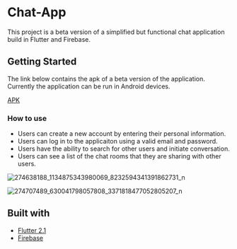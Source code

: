 # Chat-App

This project is a beta version of a simplified but functional chat application build in Flutter and Firebase.

## Getting Started

The link below contains the apk of a beta version of the application. Currently the application can be run in Android devices.

[APK](https://drive.google.com/file/d/1EOhmbHUpnJJJy2ECxij-SEXvRT_ceCpS/view?usp=sharing)

### How to use

- Users can create a new account by entering their personal information.
- Users can log in to the applicaiton using a valid email and password.
- Users have the ability to search for other users and initiate conversation.
- Users can see a list of the chat rooms that they are sharing with other users.


![274638188_1134875343980069_8232594341391862731_n](https://user-images.githubusercontent.com/99279342/156267048-ed7236e4-6453-425b-83c7-3f24c5971144.jpg)

![274707489_630041798057808_3371818477052805207_n](https://user-images.githubusercontent.com/99279342/156267062-98b1cee0-8372-49e8-9c8d-d57c54b0cccc.jpg)





## Built with

* [Flutter 2.1](https://flutter.dev/?gclid=CjwKCAiA6Y2QBhAtEiwAGHybPcVyifrnxlpAIyg2l9Oaow79u_W2-IJoxEPYWu8zdTVh0qYXMAEtvxoC2LUQAvD_BwE&gclsrc=aw.ds)
* [Firebase](https://firebase.google.com)
